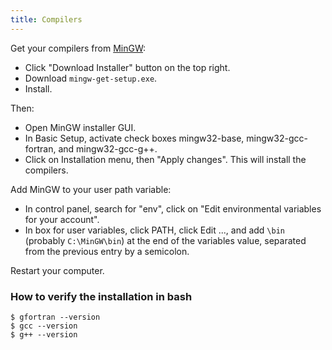 ```yaml
---
title: Compilers
---
```


Get your compilers from [MinGW](http://www.mingw.org):
- Click "Download Installer" button on the top right.
- Download `mingw-get-setup.exe`.
- Install.

Then:

- Open MinGW installer GUI.
- In Basic Setup, activate check boxes mingw32-base, mingw32-gcc-fortran, and mingw32-gcc-g++.
- Click on Installation menu, then "Apply changes". This will install the compilers.

Add MinGW to your user path variable:

- In control panel, search for "env", click on "Edit environmental variables for your account".
- In box for user variables, click PATH, click Edit ..., and add `\bin` (probably `C:\MinGW\bin`) at the end of the variables value, separated from the previous entry by a semicolon.

Restart your computer.

### How to verify the installation in bash

```shell
$ gfortran --version
$ gcc --version
$ g++ --version
```
